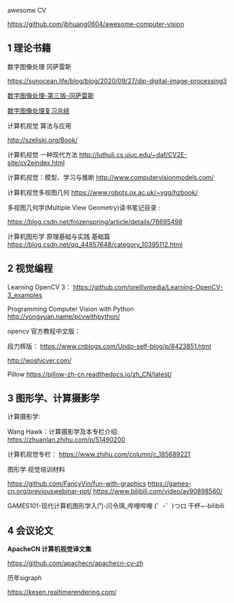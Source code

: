 

awesome  CV

https://github.com/jbhuang0604/awesome-computer-vision

## 1  理论书籍 

数字图像处理 冈萨雷斯

https://sunocean.life/blog/blog/2020/09/27/dip-digital-image-processing3

[数字图像处理-第三版-冈萨雷斯](https://blog.csdn.net/yibu_refresh/category_7439534.html)

[数字图像处理复习总结](https://blog.csdn.net/sunshine_lyn/article/details/85400015)


计算机视觉 算法与应用

http://szeliski.org/Book/

计算机视觉  一种现代方法
http://luthuli.cs.uiuc.edu/~daf/CV2E-site/cv2eindex.html


计算机视觉：模型、学习与推断
http://www.computervisionmodels.com/

计算机视觉多视图几何
https://www.robots.ox.ac.uk/~vgg/hzbook/

多视图几何学(Multiple View Geometry)读书笔记目录 : 

https://blog.csdn.net/frozenspring/article/details/76695498

计算机图形学 原理基础与实践  基础篇
https://blog.csdn.net/qq_44857648/category_10395112.html

## 2  视觉编程 

Learning OpenCV 3：
https://github.com/oreillymedia/Learning-OpenCV-3_examples

Programming Computer Vision with Python
http://yongyuan.name/pcvwithpython/

opencv 官方教程中文版：

段力辉版：   https://www.cnblogs.com/Undo-self-blog/p/8423851.html

http://woshicver.com/
 
Pillow
https://pillow-zh-cn.readthedocs.io/zh_CN/latest/

## 3   图形学、计算摄影学

计算摄影学:

Wang Hawk：计算摄影学及本专栏介绍:  https://zhuanlan.zhihu.com/p/51490200

计算机视觉专栏： https://www.zhihu.com/column/c_185689221

图形学  视觉培训材料

https://github.com/FancyVin/fun-with-graphics
https://games-cn.org/previouswebinar-ppt/
https://www.bilibili.com/video/av90898560/

GAMES101-现代计算机图形学入门-闫令琪_哔哩哔哩 (゜-゜)つロ 干杯~-bilibili


## 4  会议论文 

**ApacheCN 计算机视觉译文集**

https://github.com/apachecn/apachecn-cv-zh

历年sigraph

https://kesen.realtimerendering.com/ 
